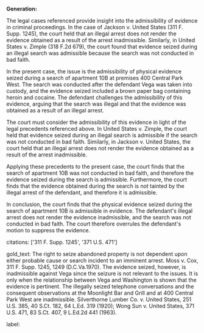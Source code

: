 **Generation:**



The legal cases referenced provide insight into the admissibility of evidence in criminal proceedings. In the case of Jackson v. United States (311 F. Supp. 1245), the court held that an illegal arrest does not render the evidence obtained as a result of the arrest inadmissible. Similarly, in United States v. Zimple (318 F.2d 679), the court found that evidence seized during an illegal search was admissible because the search was not conducted in bad faith.

In the present case, the issue is the admissibility of physical evidence seized during a search of apartment 10B at premises 400 Central Park West. The search was conducted after the defendant Vega was taken into custody, and the evidence seized included a brown paper bag containing heroin and cocaine. The defendant challenges the admissibility of this evidence, arguing that the search was illegal and that the evidence was obtained as a result of an illegal arrest.

The court must consider the admissibility of this evidence in light of the legal precedents referenced above. In United States v. Zimple, the court held that evidence seized during an illegal search is admissible if the search was not conducted in bad faith. Similarly, in Jackson v. United States, the court held that an illegal arrest does not render the evidence obtained as a result of the arrest inadmissible.

Applying these precedents to the present case, the court finds that the search of apartment 10B was not conducted in bad faith, and therefore the evidence seized during the search is admissible. Furthermore, the court finds that the evidence obtained during the search is not tainted by the illegal arrest of the defendant, and therefore it is admissible.

In conclusion, the court finds that the physical evidence seized during the search of apartment 10B is admissible in evidence. The defendant's illegal arrest does not render the evidence inadmissible, and the search was not conducted in bad faith. The court therefore overrules the defendant's motion to suppress the evidence.



citations: ['311 F. Supp. 1245', '371 U.S. 471']

gold_text: The right to seize abandoned property is not dependent upon either probable cause or search incident to an imminent arrest. Moss v. Cox, 311 F. Supp. 1245, 1249 (D.C.Va.1970). The evidence seized, however, is inadmissible against Vega since the seizure is not relevant to the issues. It is only when the relationship between Vega and Washington is shown that the evidence is pertinent. The illegally seized telephone conversations and the consequent observations at the Moonlight Bar and Grill and at 400 Central Park West are inadmissible. Silverthorne Lumber Co. v. United States, 251 U.S. 385, 40 S.Ct. 182, 64 L.Ed. 319 (1920); Wong Sun v. United States, 371 U.S. 471, 83 S.Ct. 407, 9 L.Ed.2d 441 (1963).

label: 